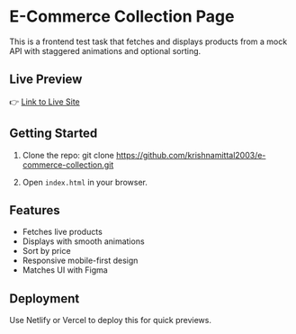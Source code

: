 # E-Commerce Collection Page

This is a frontend test task that fetches and displays products from a mock API with staggered animations and optional sorting.

## Live Preview
👉 [Link to Live Site](https://e-commerce-collection-hazel.vercel.app/)

## Getting Started

1. Clone the repo:
git clone https://github.com/krishnamittal2003/e-commerce-collection.git


2. Open `index.html` in your browser.

## Features
- Fetches live products
- Displays with smooth animations
- Sort by price
- Responsive mobile-first design
- Matches UI with Figma

## Deployment
Use Netlify or Vercel to deploy this for quick previews.
